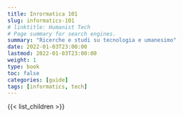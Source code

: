 ```yaml
---
title: Inrormatica 101
slug: informatics-101
# linktitle: Humanist Tech
# Page summary for search engines.
summary: "Ricerche e studi su tecnologia e umanesimo"
date: 2022-01-03T23:00:00
lastmod: 2022-01-03T23:00:00
weight: 1
type: book
toc: false
categories: [guide]
tags: [informatics, tech]
---
```


{{< list_children >}}
